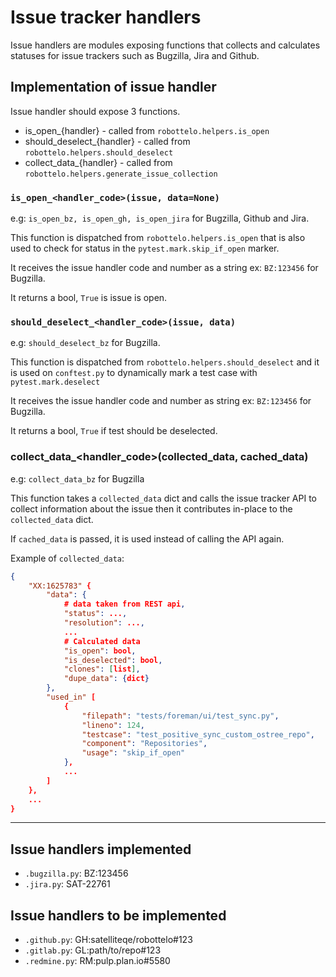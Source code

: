 # Issue tracker handlers

Issue handlers are modules exposing functions that collects and calculates statuses for issue trackers such as Bugzilla, Jira and Github.

## Implementation of issue handler

Issue handler should expose 3 functions.

- is_open_{handler} - called from `robottelo.helpers.is_open`
- should_deselect_{handler} - called from `robottelo.helpers.should_deselect`
- collect_data_{handler} - called from `robottelo.helpers.generate_issue_collection`


### `is_open_<handler_code>(issue, data=None)`

e.g: `is_open_bz, is_open_gh, is_open_jira` for Bugzilla, Github and Jira.

This function is dispatched from `robottelo.helpers.is_open` that is also used
to check for status in the `pytest.mark.skip_if_open` marker.

It receives the issue handler code and number as a string ex: `BZ:123456` for Bugzilla.

It returns a bool, `True` is issue is open.

### `should_deselect_<handler_code>(issue, data)`

e.g: `should_deselect_bz` for Bugzilla.

This function is dispatched from `robottelo.helpers.should_deselect` and
it is used on `conftest.py` to dynamically mark a test case with `pytest.mark.deselect`

It receives the issue handler code and number as string ex: `BZ:123456` for Bugzilla.

It returns a bool, `True` if test should be deselected.

### collect_data_<handler_code>(collected_data, cached_data)

e.g: `collect_data_bz` for Bugzilla

This function takes a `collected_data` dict and calls the issue tracker API
to collect information about the issue then it contributes in-place to the
`collected_data` dict.

If `cached_data` is passed, it is used instead of calling the API again.

Example of `collected_data`:

```json
{
    "XX:1625783" {
        "data": {
            # data taken from REST api,
            "status": ...,
            "resolution": ...,
            ...
            # Calculated data
            "is_open": bool,
            "is_deselected": bool,
            "clones": [list],
            "dupe_data": {dict}
        },
        "used_in" [
            {
                "filepath": "tests/foreman/ui/test_sync.py",
                "lineno": 124,
                "testcase": "test_positive_sync_custom_ostree_repo",
                "component": "Repositories",
                "usage": "skip_if_open"
            },
            ...
        ]
    },
    ...
}
```
---

## Issue handlers implemented

- `.bugzilla.py`: BZ:123456
- `.jira.py`: SAT-22761

## Issue handlers to be implemented

- `.github.py`: GH:satelliteqe/robottelo#123
- `.gitlab.py`: GL:path/to/repo#123
- `.redmine.py`: RM:pulp.plan.io#5580
